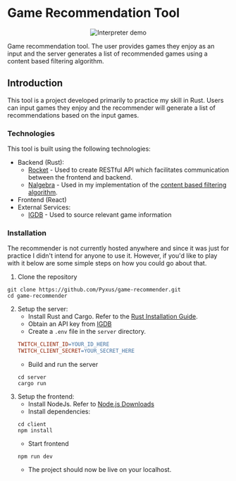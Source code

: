 # Game Recommendation Tool

<p align="center">
    <img src="demo.gif" alt="Interpreter demo">
</p>

Game recommendation tool. The user provides games they enjoy as an input and the server generates a list of recommended games using a content based filtering algorithm.

## Introduction

This tool is a project developed primarily to practice my skill in Rust. Users can input games they enjoy and the recommender will generate a list of recommendations based on the input games.

### Technologies

This tool is built using the following technologies:

- Backend (Rust):
  - [Rocket](https://rocket.rs/) - Used to create RESTful API which facilitates communication between the frontend and backend.
  - [Nalgebra](https://nalgebra.org/) - Used in my implementation of the [content based filtering algorithm](https://developers.google.com/machine-learning/recommendation/content-based/basics).
- Frontend (React)
- External Services:
  - [IGDB](https://www.igdb.com/) - Used to source relevant game information

### Installation

The recommender is not currently hosted anywhere and since it was just for practice I didn't intend for anyone to use it. However, if you'd like to play with it below are some simple steps on how you could go about that.

1. Clone the repository

```shell
git clone https://github.com/Pyxus/game-recommender.git
cd game-recommender
```

2. Setup the server:
   - Install Rust and Cargo. Refer to the [Rust Installation Guide](https://www.rust-lang.org/tools/install).
   - Obtain an API key from [IGDB](https://www.igdb.com/api)
   - Create a `.env` file in the `server` directory.
   ```makefile
   TWITCH_CLIENT_ID=YOUR_ID_HERE
   TWITCH_CLIENT_SECRET=YOUR_SECRET_HERE
   ```
   - Build and run the server
   ```shell
   cd server
   cargo run
   ```
3. Setup the frontend:
   - Install NodeJs. Refer to [Node.js Downloads](https://nodejs.org/en/download)
   - Install dependencies:
   ```shell
   cd client
   npm install
   ```
   - Start frontend
   ```shell
   npm run dev
   ```
   - The project should now be live on your localhost.
